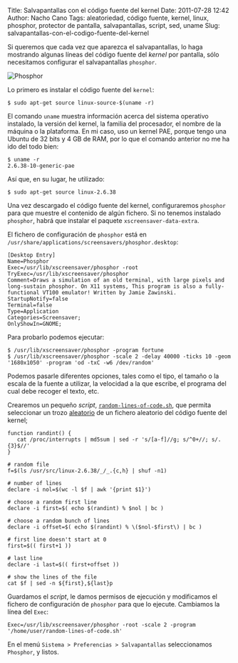 Title: Salvapantallas con el código fuente del kernel
Date: 2011-07-28 12:42
Author: Nacho Cano
Tags: aleatoriedad, código fuente, kernel, linux, phosphor, protector de pantalla, salvapantallas, script, sed, uname
Slug: salvapantallas-con-el-codigo-fuente-del-kernel

Si queremos que cada vez que aparezca el salvapantallas, lo haga
mostrando algunas líneas del código fuente del _kernel_ por pantalla,
sólo necesitamos configurar el salvapantallas `phosphor`.

![Phosphor]({static}/images/phosphor-300x178.png)

Lo primero es instalar el código fuente del `kernel`:

    $ sudo apt-get source linux-source-$(uname -r)

El comando `uname` muestra información acerca del sistema operativo
instalado, la versión del kernel, la familia del procesador, el nombre
de la máquina o la plataforma. En mi caso, uso un kernel PAE, porque
tengo una Ubuntu de 32 bits y 4 GB de RAM, por lo que el comando
anterior no me ha ido del todo bien:

    $ uname -r
    2.6.38-10-generic-pae

Así que, en su lugar, he utilizado:

    $ sudo apt-get source linux-2.6.38

Una vez descargado el código fuente del kernel, configuraremos
`phosphor` para que muestre el contenido de algún fichero. Si no tenemos
instalado `phosphor`, habrá que instalar el paquete
`xscreensaver-data-extra`.

El fichero de configuración de `phosphor` está en
`/usr/share/applications/screensavers/phosphor.desktop`:

    [Desktop Entry]
    Name=Phosphor
    Exec=/usr/lib/xscreensaver/phosphor -root
    TryExec=/usr/lib/xscreensaver/phosphor
    Comment=Draws a simulation of an old terminal, with large pixels and long-sustain phosphor. On X11 systems, This program is also a fully-functional VT100 emulator! Written by Jamie Zawinski.
    StartupNotify=false
    Terminal=false
    Type=Application
    Categories=Screensaver;
    OnlyShowIn=GNOME;

Para probarlo podemos ejecutar:

    $ /usr/lib/xscreensaver/phosphor -program fortune
    $ /usr/lib/xscreensaver/phosphor -scale 2 -delay 40000 -ticks 10 -geom '1680x1050' -program 'od -txC -w6 /dev/random'

Podemos pasarle diferentes opciones, tales como el tipo, el tamaño o la
escala de la fuente a utilizar, la velocidad a la que escribe, el
programa del cual debe recoger el texto, etc.

Crearemos un pequeño _script_, [`random-lines-of-code.sh`][random-lines-of-code.sh], que
permita seleccionar un trozo [aleatorio][] de un fichero aleatorio del
código fuente del kernel;

    function randint() {
       cat /proc/interrupts | md5sum | sed -r 's/[a-f]//g; s/^0+//; s/.{3}$//'
    }

    # random file
    f=$(ls /usr/src/linux-2.6.38/_/_.{c,h} | shuf -n1)

    # number of lines
    declare -i nol=$(wc -l $f | awk '{print $1}')

    # choose a random first line
    declare -i first=$( echo $(randint) % $nol | bc )

    # choose a random bunch of lines
    declare -i offset=$( echo $(randint) % \($nol-$first\) | bc )

    # first line doesn't start at 0
    first=$(( first+1 ))

    # last line
    declare -i last=$(( first+offset ))

    # show the lines of the file
    cat $f | sed -n ${first},${last}p

Guardamos el _script_, le damos permisos de ejecución y modificamos el
fichero de configuración de `phosphor` para que lo ejecute. Cambiamos la
línea del `Exec`:

    Exec=/usr/lib/xscreensaver/phosphor -root -scale 2 -program '/home/user/random-lines-of-code.sh'

En el menú `Sistema > Preferencias > Salvapantallas` seleccionamos
`Phosphor`, y listos.

  [random-lines-of-code.sh]: http://terminus.ignaciocano.com/wp-uploads/linked/random-lines-of-code.sh
    "random-lines-of-code.sh"
  [aleatorio]: {filename}/dev/random-bash.md
    "aleatorio"
